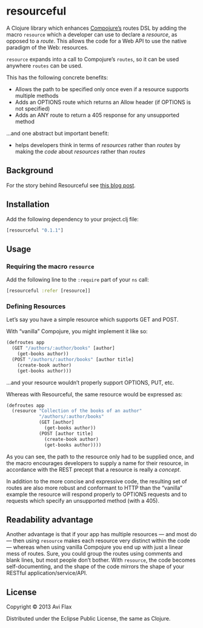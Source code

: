 # resourceful

A Clojure library which enhances
[Compojure’s](https://github.com/weavejester/compojure) routes DSL by adding the macro
`resource` which a developer can use to declare a *resource*, as opposed to a *route*. This allows the code for a Web API to use the native paradigm of the Web: resources.

`resource` expands into a call to Compojure’s `routes`, so it can be used anywhere `routes` can be
used.

This has the following concrete benefits:

* Allows the path to be specified only once even if a resource supports multiple methods
* Adds an OPTIONS route which returns an Allow header (if OPTIONS is not specified)
* Adds an ANY route to return a 405 response for any unsupported method

...and one abstract but important benefit:

* helps developers think in terms of *resources* rather than *routes* by making the *code* about
  *resources* rather than *routes*

## Background

For the story behind Resourceful see [this blog post](http://aviflax.com/post/my-first-open-source-clojure-library-resourceful/).

## Installation

Add the following dependency to your project.clj file:

```clojure
[resourceful "0.1.1"]
```

## Usage

### Requiring the macro `resource`

Add the following line to the `:require` part of your `ns` call:

```clojure
[resourceful :refer [resource]]
```

### Defining Resources

Let’s say you have a simple resource which supports GET and POST.

With “vanilla” Compojure, you might implement it like so:

```clojure
(defroutes app
  (GET "/authors/:author/books" [author]
    (get-books author))
  (POST "/authors/:author/books" [author title]
    (create-book author)
    (get-books author)))
```

...and your resource wouldn’t properly support OPTIONS, PUT, etc.

Whereas with Resourceful, the same resource would be expressed as:

```clojure
(defroutes app
  (resource "Collection of the books of an author"
            "/authors/:author/books"
            (GET [author]
              (get-books author))
            (POST [author title]
              (create-book author)
              (get-books author))))
```

As you can see, the path to the resource only had to be supplied once, and the macro encourages
developers to supply a name for their resource, in accordance with the REST precept that a resource
is really a *concept*.

In addition to the more concise and expressive code, the resulting set of routes are also more
robust and conformant to HTTP than the “vanilla” example the resource will respond properly to
OPTIONS requests and to requests which specify an unsupported method (with a 405).

## Readability advantage

Another advantage is that if your app has multiple resources — and most do — then using `resource`
makes each resource very distinct within the code — whereas when using vanilla Compojure you end up
with just a linear mess of routes. Sure, you could group the routes using comments and blank lines,
but most people don’t bother. With `resource`, the code becomes self-documenting, and the shape of
the code mirrors the shape of your RESTful application/service/API.

## License

Copyright © 2013 Avi Flax

Distributed under the Eclipse Public License, the same as Clojure.
